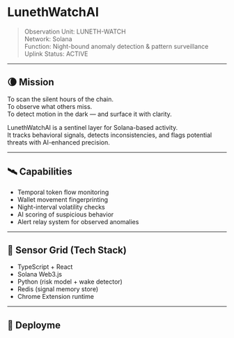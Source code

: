 # LunethWatchAI

> Observation Unit: LUNETH-WATCH  
> Network: Solana  
> Function: Night-bound anomaly detection & pattern surveillance  
> Uplink Status: ACTIVE

---

## 🌘 Mission

To scan the silent hours of the chain.  
To observe what others miss.  
To detect motion in the dark — and surface it with clarity.

LunethWatchAI is a sentinel layer for Solana-based activity.  
It tracks behavioral signals, detects inconsistencies, and flags potential threats with AI-enhanced precision.

---

## 🛰 Capabilities

- Temporal token flow monitoring  
- Wallet movement fingerprinting  
- Night-interval volatility checks  
- AI scoring of suspicious behavior  
- Alert relay system for observed anomalies

---

## 🧬 Sensor Grid (Tech Stack)

- TypeScript + React  
- Solana Web3.js  
- Python (risk model + wake detector)  
- Redis (signal memory store)  
- Chrome Extension runtime

---

## 🚀 Deployme
